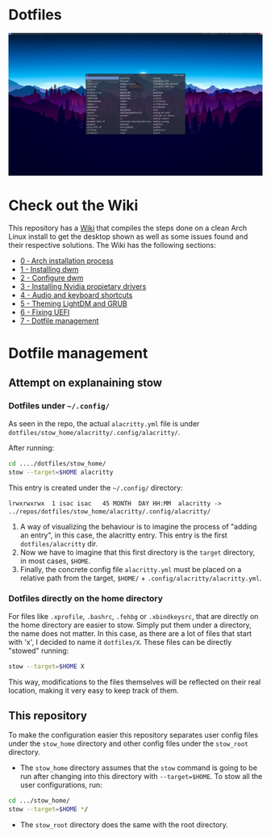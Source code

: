 # Dotfiles
![dmenu](./extra/images/Screenshots/dmenu.png)

# Check out the Wiki
This repository has a [Wiki](https://github.com/Isac-AS/dotfiles/wiki) that compiles the steps done on a clean Arch Linux install to get the desktop shown as well as some  issues found and their respective solutions.
The Wiki has the following sections:
- [0 ‐ Arch installation process](https://github.com/Isac-AS/dotfiles/wiki/0-%E2%80%90-Arch-installation-process)
- [1 - Installing dwm](https://github.com/Isac-AS/dotfiles/wiki/1-%E2%80%90-Installing-dwm)
- [2 - Configure dwm](https://github.com/Isac-AS/dotfiles/wiki/2-%E2%80%90-Configure-dwm)
- [3 - Installing Nvidia propietary drivers](https://github.com/Isac-AS/dotfiles/wiki/3-%E2%80%90-Installing-Nvidia-propietary-drivers)
- [4 - Audio and keyboard shortcuts](https://github.com/Isac-AS/dotfiles/wiki/4-%E2%80%90-Audio-and-keyboard-shortcuts)
- [5 - Theming LightDM and GRUB](https://github.com/Isac-AS/dotfiles/wiki/5-%E2%80%90-Theming-LightDM-and-GRUB)
- [6 - Fixing UEFI](https://github.com/Isac-AS/dotfiles/wiki/6-%E2%80%90-Fixing-UEFI)
- [7 - Dotfile management](https://github.com/Isac-AS/dotfiles/wiki/7-%E2%80%90-Dotfile-management)

# Dotfile management
## Attempt on explanaining stow
### Dotfiles under `~/.config/`
As seen in the repo, the actual `alacritty.yml` file is under `dotfiles/stow_home/alacritty/.config/alacritty/`.

After running:
```bash
cd ..../dotfiles/stow_home/
stow --target=$HOME alacritty
```
This entry is created under the `~/.config/` directory:
```
lrwxrwxrwx  1 isac isac   45 MONTH  DAY HH:MM  alacritty -> ../repos/dotfiles/stow_home/alacritty/.config/alacritty/
```
1. A way of visualizing the behaviour is to imagine the process of "adding an entry", in this case, the alacritty entry. This entry is the first `dotfiles/alacritty` dir.
2. Now we have to imagine that this first directory is the `target` directory, in most cases, `$HOME`.
3. Finally, the concrete config file `alacritty.yml` must be placed on a relative path from the target, `$HOME/` + `.config/alacritty/alacritty.yml`.

### Dotfiles directly on the home directory
For files like `.xprofile`, `.bashrc`, `.fehbg` or `.xbindkeysrc`, that are directly on the home directory are easier to stow. Simply put them under a directory, the name does not matter. 
In this case, as there are a lot of files that start with 'x', I decided to name it `dotfiles/X`.
These files can be directly "stowed" running:
```bash
stow --target=$HOME X
```
This way, modifications to the files themselves will be reflected on their real location, making it very easy to keep track of them.

## This repository
To make the configuration easier this repository separates user config files under the `stow_home` directory and other config files under the `stow_root` directory.
- The `stow_home` directory assumes that the `stow` command is going to be run after changing into this directory with `--target=$HOME`.
To stow all the user configurations, run:
```bash
cd .../stow_home/
stow --target=$HOME */
```

- The `stow_root` directory does the same with the root directory.
